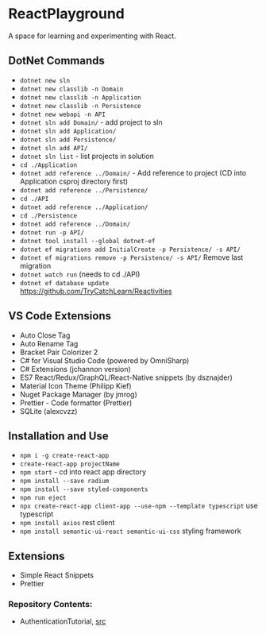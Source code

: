# ReactPlayground
A space for learning and experimenting with React.

## DotNet Commands
- `dotnet new sln`
- `dotnet new classlib -n Domain`
- `dotnet new classlib -n Application`
- `dotnet new classlib -n Persistence`
- `dotnet new webapi -n API`
- `dotnet sln add Domain/` - add project to sln
- `dotnet sln add Application/` 
- `dotnet sln add Persistence/` 
- `dotnet sln add API/` 
- `dotnet sln list` - list projects in solution
- `cd ./Application`
- `dotnet add reference ../Domain/` - Add reference to project (CD into Application csproj directory first)
- `dotnet add reference ../Persistence/`
- `cd ./API`
- `dotnet add reference ../Application/`
- `cd ./Persistence`
- `dotnet add reference ../Domain/`
- `dotnet run -p API/`
- `dotnet tool install --global dotnet-ef`
- `dotnet ef migrations add InitialCreate -p Persistence/ -s API/`
- `dotnet ef migrations remove -p Persistence/ -s API/`  Remove last migration
- `dotnet watch run`  (needs to cd ./API)
- `dotnet ef database update`
https://github.com/TryCatchLearn/Reactivities
## VS Code Extensions
- Auto Close Tag
- Auto Rename Tag
- Bracket Pair Colorizer 2
- C# for Visual Studio Code (powered by OmniSharp)
- C# Extensions (jchannon version)
- ES7 React/Redux/GraphQL/React-Native snippets (by dsznajder)
- Material Icon Theme (Philipp Kief)
- Nuget Package Manager (by jmrog)
- Prettier - Code formatter (Prettier)
- SQLite (alexcvzz)

## Installation and Use
- `npm i -g create-react-app`
- `create-react-app projectName`
- `npm start` - cd into react app directory
- `npm install --save radium`
- `npm install --save styled-components`
- `npm run eject`
- `npx create-react-app client-app --use-npm --template typescript` use typescript
- `npm install axios` rest client
- `npm install semantic-ui-react semantic-ui-css` styling framework
## Extensions 
- Simple React Snippets
- Prettier

### Repository Contents:
- AuthenticationTutorial, [src](https://blog.logrocket.com/complete-guide-authentication-with-react-router-v6/)